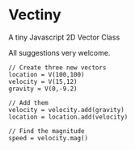 # Vectiny

A tiny Javascript 2D Vector Class

All suggestions very welcome.

    // Create three new vectors
    location = V(100,100)
    velocity = V(15,12)
    gravity = V(0,-9.2)
    
    // Add them
    velocity = velocity.add(gravity)
    location = location.add(velocity)
    
    // Find the magnitude
    speed = velocity.mag()
    
